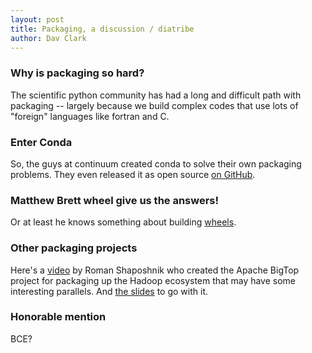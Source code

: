 ```yaml
---
layout: post
title: Packaging, a discussion / diatribe
author: Dav Clark
---
```

### Why is packaging so hard?

The scientific python community has had a long and difficult path with packaging
-- largely because we build complex codes that use lots of "foreign" languages
like fortran and C.

### Enter Conda

So, the guys at continuum created conda to solve their own packaging problems.
They even released it as open source [on GitHub]().

### Matthew Brett wheel give us the answers!

Or at least he knows something about building [wheels]().

### Other packaging projects

Here's a [video](https://www.youtube.com/watch?v=CefoqK8Qlno) by Roman
Shaposhnik who created the Apache BigTop project for packaging up the Hadoop
ecosystem that may have some interesting parallels. And [the
slides](http://www.slideshare.net/buildacloud/deploying-hadoop-based-bigdata-environments-roman-shaposhnik)
to go with it.

### Honorable mention

BCE?
